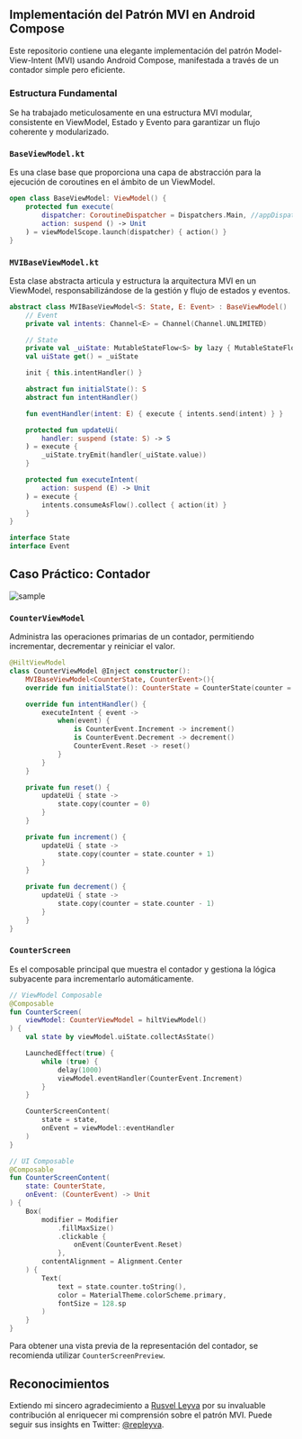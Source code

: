 ## Implementación del Patrón MVI en Android Compose

Este repositorio contiene una elegante implementación del patrón Model-View-Intent (MVI) usando Android Compose, manifestada a través de un contador simple pero eficiente.

### Estructura Fundamental

Se ha trabajado meticulosamente en una estructura MVI modular, consistente en ViewModel, Estado y Evento para garantizar un flujo coherente y modularizado.

### `BaseViewModel.kt`

Es una clase base que proporciona una capa de abstracción para la ejecución de coroutines en el ámbito de un ViewModel.

```kotlin
open class BaseViewModel: ViewModel() {
    protected fun execute(
        dispatcher: CoroutineDispatcher = Dispatchers.Main, //appDispatchers.mainDispatcher(),
        action: suspend () -> Unit
    ) = viewModelScope.launch(dispatcher) { action() }
}
```

### `MVIBaseViewModel.kt`

Esta clase abstracta articula y estructura la arquitectura MVI en un ViewModel, responsabilizándose de la gestión y flujo de estados y eventos.

```kotlin
abstract class MVIBaseViewModel<S: State, E: Event> : BaseViewModel()  {
    // Event
    private val intents: Channel<E> = Channel(Channel.UNLIMITED)

    // State
    private val _uiState: MutableStateFlow<S> by lazy { MutableStateFlow(initialState()) }
    val uiState get() = _uiState

    init { this.intentHandler() }

    abstract fun initialState(): S
    abstract fun intentHandler()

    fun eventHandler(intent: E) { execute { intents.send(intent) } }

    protected fun updateUi(
        handler: suspend (state: S) -> S
    ) = execute {
        _uiState.tryEmit(handler(_uiState.value))
    }

    protected fun executeIntent(
        action: suspend (E) -> Unit
    ) = execute {
        intents.consumeAsFlow().collect { action(it) }
    }
}

interface State
interface Event
```



## Caso Práctico: Contador

![sample](https://firebasestorage.googleapis.com/v0/b/assets-1ae81.appspot.com/o/general%2Fezgif.com-video-to-gif-3.gif?alt=media&token=6bb4dd9b-4ad3-4ca1-851a-fa596ebca4e7)


### `CounterViewModel`

Administra las operaciones primarias de un contador, permitiendo incrementar, decrementar y reiniciar el valor.

```kotlin
@HiltViewModel
class CounterViewModel @Inject constructor():
    MVIBaseViewModel<CounterState, CounterEvent>(){
    override fun initialState(): CounterState = CounterState(counter = 0)

    override fun intentHandler() {
        executeIntent { event ->
            when(event) {
                is CounterEvent.Increment -> increment()
                is CounterEvent.Decrement -> decrement()
                CounterEvent.Reset -> reset()
            }
        }
    }

    private fun reset() {
        updateUi { state ->
            state.copy(counter = 0)
        }
    }

    private fun increment() {
        updateUi { state ->
            state.copy(counter = state.counter + 1)
        }
    }

    private fun decrement() {
        updateUi { state ->
            state.copy(counter = state.counter - 1)
        }
    }
}
```

### `CounterScreen`

Es el composable principal que muestra el contador y gestiona la lógica subyacente para incrementarlo automáticamente.

```kotlin
// ViewModel Composable
@Composable
fun CounterScreen(
    viewModel: CounterViewModel = hiltViewModel()
) {
    val state by viewModel.uiState.collectAsState()

    LaunchedEffect(true) {
        while (true) {
            delay(1000)
            viewModel.eventHandler(CounterEvent.Increment)
        }
    }

    CounterScreenContent(
        state = state,
        onEvent = viewModel::eventHandler
    )
}

// UI Composable
@Composable
fun CounterScreenContent(
    state: CounterState,
    onEvent: (CounterEvent) -> Unit
) {
    Box(
        modifier = Modifier
            .fillMaxSize()
            .clickable {
                onEvent(CounterEvent.Reset)
            },
        contentAlignment = Alignment.Center
    ) {
        Text(
            text = state.counter.toString(),
            color = MaterialTheme.colorScheme.primary,
            fontSize = 128.sp
        )
    }
}
```

Para obtener una vista previa de la representación del contador, se recomienda utilizar `CounterScreenPreview`.

## Reconocimientos

Extiendo mi sincero agradecimiento a [Rusvel Leyva](https://repleyva.netlify.app) por su invaluable contribución al enriquecer mi comprensión sobre el patrón MVI. Puede seguir sus insights en Twitter: [@repleyva](https://twitter.com/repleyva).
